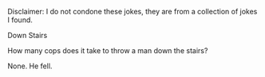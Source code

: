 Disclaimer: I do not condone these jokes, they are from a collection of jokes I found.

Down Stairs

How many cops does it take to throw a man down the stairs?

None. He fell.

